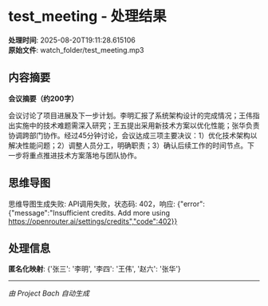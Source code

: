 # test_meeting - 处理结果

**处理时间**: 2025-08-20T19:11:28.615106  
**原始文件**: watch_folder/test_meeting.mp3

## 内容摘要

**会议摘要（约200字）**  

会议讨论了项目进展及下一步计划。李明汇报了系统架构设计的完成情况；王伟指出实施中的技术难题需深入研究；王五提出采用新技术方案以优化性能；张华负责协调跨部门协作。经过45分钟讨论，会议达成三项主要决议：1）优化技术架构以解决性能问题；2）调整人员分工，明确职责；3）确认后续工作的时间节点。下一步将重点推进技术方案落地与团队协作。

## 思维导图

思维导图生成失败: API调用失败，状态码: 402，响应: {"error":{"message":"Insufficient credits. Add more using https://openrouter.ai/settings/credits","code":402}}

## 处理信息

**匿名化映射**: {'张三': '李明', '李四': '王伟', '赵六': '张华'}

---
*由 Project Bach 自动生成*
